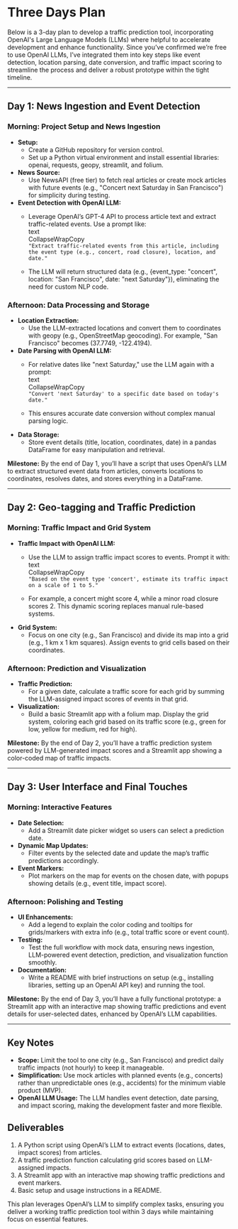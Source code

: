 # **Three Days Plan**

Below is a 3-day plan to develop a traffic prediction tool, incorporating OpenAI's Large Language Models (LLMs) where helpful to accelerate development and enhance functionality. Since you’ve confirmed we’re free to use OpenAI LLMs, I’ve integrated them into key steps like event detection, location parsing, date conversion, and traffic impact scoring to streamline the process and deliver a robust prototype within the tight timeline.

---

## **Day 1: News Ingestion and Event Detection**

### **Morning: Project Setup and News Ingestion**

* **Setup:**  
  * Create a GitHub repository for version control.  
  * Set up a Python virtual environment and install essential libraries: openai, requests, geopy, streamlit, and folium.  
* **News Source:**  
  * Use NewsAPI (free tier) to fetch real articles or create mock articles with future events (e.g., "Concert next Saturday in San Francisco") for simplicity during testing.  
* **Event Detection with OpenAI LLM:**  
  * Leverage OpenAI’s GPT-4 API to process article text and extract traffic-related events. Use a prompt like:  
     text  
    CollapseWrapCopy  
    `"Extract traffic-related events from this article, including the event type (e.g., concert, road closure), location, and date."`

  * The LLM will return structured data (e.g., {event\_type: "concert", location: "San Francisco", date: "next Saturday"}), eliminating the need for custom NLP code.

### **Afternoon: Data Processing and Storage**

* **Location Extraction:**  
  * Use the LLM-extracted locations and convert them to coordinates with geopy (e.g., OpenStreetMap geocoding). For example, "San Francisco" becomes (37.7749, \-122.4194).  
* **Date Parsing with OpenAI LLM:**  
  * For relative dates like "next Saturday," use the LLM again with a prompt:  
     text  
    CollapseWrapCopy  
    `"Convert 'next Saturday' to a specific date based on today's date."`

  * This ensures accurate date conversion without complex manual parsing logic.  
* **Data Storage:**  
  * Store event details (title, location, coordinates, date) in a pandas DataFrame for easy manipulation and retrieval.

**Milestone:** By the end of Day 1, you’ll have a script that uses OpenAI’s LLM to extract structured event data from articles, converts locations to coordinates, resolves dates, and stores everything in a DataFrame.

---

## **Day 2: Geo-tagging and Traffic Prediction**

### **Morning: Traffic Impact and Grid System**

* **Traffic Impact with OpenAI LLM:**  
  * Use the LLM to assign traffic impact scores to events. Prompt it with:  
     text  
    CollapseWrapCopy  
    `"Based on the event type 'concert', estimate its traffic impact on a scale of 1 to 5."`

  * For example, a concert might score 4, while a minor road closure scores 2\. This dynamic scoring replaces manual rule-based systems.  
* **Grid System:**  
  * Focus on one city (e.g., San Francisco) and divide its map into a grid (e.g., 1 km x 1 km squares). Assign events to grid cells based on their coordinates.

### **Afternoon: Prediction and Visualization**

* **Traffic Prediction:**  
  * For a given date, calculate a traffic score for each grid by summing the LLM-assigned impact scores of events in that grid.  
* **Visualization:**  
  * Build a basic Streamlit app with a folium map. Display the grid system, coloring each grid based on its traffic score (e.g., green for low, yellow for medium, red for high).

**Milestone:** By the end of Day 2, you’ll have a traffic prediction system powered by LLM-generated impact scores and a Streamlit app showing a color-coded map of traffic impacts.

---

## **Day 3: User Interface and Final Touches**

### **Morning: Interactive Features**

* **Date Selection:**  
  * Add a Streamlit date picker widget so users can select a prediction date.  
* **Dynamic Map Updates:**  
  * Filter events by the selected date and update the map’s traffic predictions accordingly.  
* **Event Markers:**  
  * Plot markers on the map for events on the chosen date, with popups showing details (e.g., event title, impact score).

### **Afternoon: Polishing and Testing**

* **UI Enhancements:**  
  * Add a legend to explain the color coding and tooltips for grids/markers with extra info (e.g., total traffic score or event count).  
* **Testing:**  
  * Test the full workflow with mock data, ensuring news ingestion, LLM-powered event detection, prediction, and visualization function smoothly.  
* **Documentation:**  
  * Write a README with brief instructions on setup (e.g., installing libraries, setting up an OpenAI API key) and running the tool.

**Milestone:** By the end of Day 3, you’ll have a fully functional prototype: a Streamlit app with an interactive map showing traffic predictions and event details for user-selected dates, enhanced by OpenAI’s LLM capabilities.

---

## **Key Notes**

* **Scope:** Limit the tool to one city (e.g., San Francisco) and predict daily traffic impacts (not hourly) to keep it manageable.  
* **Simplification:** Use mock articles with planned events (e.g., concerts) rather than unpredictable ones (e.g., accidents) for the minimum viable product (MVP).  
* **OpenAI LLM Usage:** The LLM handles event detection, date parsing, and impact scoring, making the development faster and more flexible.

## **Deliverables**

1. A Python script using OpenAI’s LLM to extract events (locations, dates, impact scores) from articles.  
2. A traffic prediction function calculating grid scores based on LLM-assigned impacts.  
3. A Streamlit app with an interactive map showing traffic predictions and event markers.  
4. Basic setup and usage instructions in a README.

This plan leverages OpenAI’s LLM to simplify complex tasks, ensuring you deliver a working traffic prediction tool within 3 days while maintaining focus on essential features.

